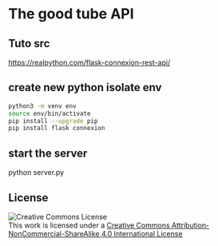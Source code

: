 # The good tube API

## Tuto src
https://realpython.com/flask-connexion-rest-api/

## create new python isolate env
```bash
python3 -m venv env
source env/bin/activate
pip install --upgrade pip
pip install flask connexion
```

## start the server
python server.py

## License
![Creative Commons License](https://i.creativecommons.org/l/by-nc-sa/4.0/88x31.png)  
This work is licensed under a [Creative Commons Attribution-NonCommercial-ShareAlike 4.0 International License](http://creativecommons.org/licenses/by-nc-sa/4.0/)
